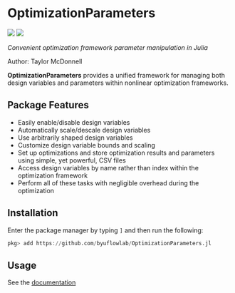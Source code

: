 # OptimizationParameters

[![](https://img.shields.io/badge/docs-dev-blue.svg)](http://flow.byu.edu/OptimizationParameters.jl/dev/)
![](https://github.com/byuflowlab/OptimizationParameters.jl/workflows/Run%20tests/badge.svg)

*Convenient optimization framework parameter manipulation in Julia*

Author: Taylor McDonnell

**OptimizationParameters** provides a unified framework for managing both design variables and parameters within nonlinear optimization frameworks.

## Package Features
- Easily enable/disable design variables
- Automatically scale/descale design variables
- Use arbitrarily shaped design variables
- Customize design variable bounds and scaling
- Set up optimizations and store optimization results and parameters using simple, yet powerful, CSV files
- Access design variables by name rather than index within the optimization framework
- Perform all of these tasks with negligible overhead during the optimization

## Installation

Enter the package manager by typing `]` and then run the following:

```julia
pkg> add https://github.com/byuflowlab/OptimizationParameters.jl
```

## Usage

See the [documentation](https://flow.byu.edu/OptimizationParameters.jl)
